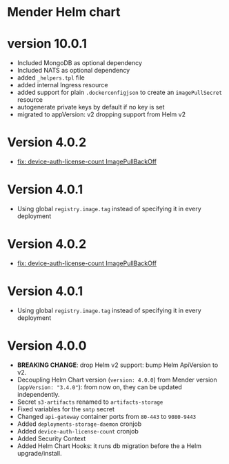 # Mender Helm chart


# version 10.0.1
* Included MongoDB as optional dependency
* Included NATS as optional dependency
* added `_helpers.tpl` file
* added internal Ingress resource
* added support for plain `.dockerconfigjson` to create an `imagePullSecret` resource
* autogenerate private keys by default if no key is set
* migrated to appVersion: v2 dropping support from Helm v2


# Version 4.0.2
* [fix: device-auth-license-count ImagePullBackOff](https://github.com/mendersoftware/mender-helm/pull/151)

# Version 4.0.1
* Using global `registry.image.tag` instead of specifying it in every deployment

# Version 4.0.2
* [fix: device-auth-license-count ImagePullBackOff](https://github.com/mendersoftware/mender-helm/pull/151)

# Version 4.0.1
* Using global `registry.image.tag` instead of specifying it in every deployment

# Version 4.0.0
* **BREAKING CHANGE**: drop Helm v2 support: bump Helm ApiVersion to v2.
* Decoupling Helm Chart version (`version: 4.0.0`) from Mender version (`appVersion: "3.4.0"`): from now on, they can be updated independently.
* Secret `s3-artifacts` renamed to `artifacts-storage`
* Fixed variables for the `smtp` secret
* Changed `api-gateway` container ports from `80-443` to `9080-9443`
* Added `deployments-storage-daemon` cronjob
* Added `device-auth-license-count` cronjob
* Added Security Context
* Added Helm Chart Hooks: it runs db migration before the a Helm upgrade/install.
